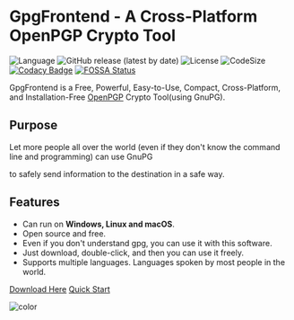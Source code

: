 # GpgFrontend - A Cross-Platform OpenPGP Crypto Tool

![Language](https://img.shields.io/badge/language-C%2B%2B-green)
![GitHub release (latest by date)](https://img.shields.io/github/v/release/saturneric/gpgfrontend)
![License](https://img.shields.io/badge/License-GPL--3.0-orange)
![CodeSize](https://img.shields.io/github/languages/code-size/saturneric/GpgFrontend)
[![Codacy Badge](https://app.codacy.com/project/badge/Grade/d1750e052a85430a8f1f84e58a0fceda)](https://www.codacy.com/gh/saturneric/GpgFrontend/dashboard?utm_source=github.com&amp;utm_medium=referral&amp;utm_content=saturneric/GpgFrontend&amp;utm_campaign=Badge_Grade)
[![FOSSA Status](https://app.fossa.com/api/projects/git%2Bgithub.com%2Fsaturneric%2FGpgFrontend.svg?type=shield)](https://app.fossa.com/projects/git%2Bgithub.com%2Fsaturneric%2FGpgFrontend?ref=badge_shield)

GpgFrontend is a Free, Powerful, Easy-to-Use, Compact, Cross-Platform, and
Installation-Free [OpenPGP](https://www.openpgp.org/) Crypto Tool(using GnuPG). 

## Purpose

Let more people all over the world (even if they don't know the command line and programming) can use GnuPG 

to safely send information to the destination in a safe way.

## Features

- Can run on **Windows, Linux and macOS**.
- Open source and free.
- Even if you don't understand gpg, you can use it with this software.
- Just download, double-click, and then you can use it freely.
- Supports multiple languages. Languages spoken by most people in the world.



[Download Here](https://github.com/saturneric/GpgFrontend/releases/latest)
[Quick Start](quick-start.md)

<!-- 背景色 -->
![color](#ffffff)
